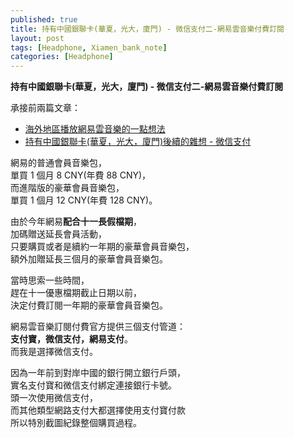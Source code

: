 ```yaml
---
published: true
title: 持有中國銀聯卡(華夏，光大，廈門) - 微信支付二-網易雲音樂付費訂閱
layout: post
tags: [Headphone, Xiamen_bank_note]
categories: [Headphone]
---
```


**持有中國銀聯卡(華夏，光大，廈門) - 微信支付二-網易雲音樂付費訂閱**   
    
承接前兩篇文章：    

  * [海外地區播放網易雲音樂的一點想法][1]   
  * [持有中國銀聯卡(華夏，光大，廈門)後續的雜想 - 微信支付][2]    

網易的普通會員音樂包，   
單買 1 個月 8 CNY(年費 88 CNY)，   
而進階版的豪華會員音樂包，   
單買 1 個月 12 CNY(年費 128 CNY)。   
    
由於今年網易**配合十一長假檔期**，   
加碼贈送延長會員活動，   
只要購買或者是續約一年期的豪華會員音樂包，   
額外加贈延長三個月的豪華會員音樂包。    
    
當時思索一些時間，   
趕在十一優惠檔期截止日期以前，   
決定付費訂閱一年期的豪華會員音樂包。    
    
網易雲音樂訂閱付費官方提供三個支付管道：    
**支付寶，微信支付，網易支付**。    
而我是選擇微信支付。    

因為一年前到對岸中國的銀行開立銀行戶頭，    
實名支付寶和微信支付綁定連接銀行卡號。   
頭一次使用微信支付，    
而其他類型網路支付大都選擇使用支付寶付款    
所以特別截圖紀錄整個購買過程。   

[1]:  https://shengshampoo.github.io/headphone/2016/10/02/neteasemusic-outside-cn.html
[2]: https://shengshampoo.tumblr.com/post/137159207438/




